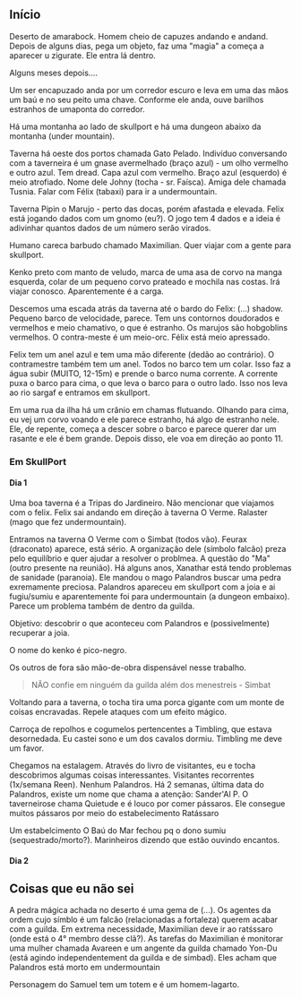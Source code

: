 ## Início

Deserto de amarabock. Homem cheio de capuzes andando e andand. Depois de alguns dias, pega um objeto, faz uma "magia" a começa a aparecer u zigurate. Ele entra lá dentro.

Alguns meses depois....

Um ser encapuzado anda por um corredor escuro e leva em uma das mãos um baú e no seu peito uma chave. Conforme ele anda, ouve barilhos estranhos de umaponta do corredor.

Há uma montanha ao lado de skullport e há uma dungeon abaixo da montanha (under mountain). 

Taverna há oeste dos portos chamada Gato Pelado. Indivíduo conversando com a taverneira é um gnase avermelhado (braço azul) - um olho vermelho e outro azul. Tem dread. Capa azul com vermelho. Braço azul (esquerdo) é meio atrofiado. Nome dele Johny (tocha - sr. Faísca). Amiga dele chamada Tusnia. Falar com Félix (tabaxi) para ir a undermountain. 

Taverna Pipin o Marujo - perto das docas, porém afastada e elevada.  Felix está jogando dados com um gnomo (eu?). O jogo tem 4 dados e a ideia é adivinhar quantos dados de um número serão virados. 

Humano careca barbudo chamado Maximilian. Quer viajar com a gente para skullport. 

Kenko preto com manto de veludo, marca de uma asa de corvo na manga esquerda, colar de um pequeno corvo prateado e mochila nas costas. Irá viajar conosco. Aparentemente é a carga. 

Descemos uma escada atrás da taverna até o bardo do Felix: (...) shadow. Pequeno barco de velocidade, parece. Tem uns contornos doudorados e vermelhos e meio chamativo, o que é estranho. Os marujos são hobgoblins vermelhos. O contra-meste é um meio-orc. Félix está meio apressado. 

Felix tem um anel azul e tem uma mão diferente (dedão ao contrário). O contramestre também tem um anel. Todos no barco tem um colar. Isso faz a água subir (MUITO, 12-15m) e prende o barco numa corrente. A corrente puxa o barco para cima, o que leva o barco para o outro lado. Isso nos leva ao rio sargaf e entramos em skullport. 

Em uma rua da ilha há um crânio em chamas flutuando. Olhando para cima, eu vej um corvo voando e ele parece estranho, há algo de estranho nele. Ele, de repente, começa a descer sobre o barco e parece querer dar um rasante e ele é bem grande. Depois disso, ele voa em direção ao ponto 11. 

### Em SkullPort

#### Dia 1

Uma boa taverna é a Tripas do Jardineiro. Não mencionar que viajamos com o felix. Felix sai andando em direção à taverna O Verme. Ralaster (mago que fez undermountain). 

Entramos na taverna O Verme com o Simbat (todos vão). Feurax (draconato) aparece, está sério. A organização dele (símbolo falcão) preza pelo equilíbrio e quer ajudar a resolver o problmea. A questão do "Ma" (outro presente na reunião). Há alguns anos, Xanathar está tendo problemas de sanidade (paranoia). Ele mandou o mago Palandros buscar uma pedra exremamente preciosa. Palandros apareceu em skullport com a joia e ai fugiu/sumiu e aparentemente foi para undermountain (a dungeon embaixo). Parece um problema também de dentro da guilda. 

Objetivo: descobrir o que aconteceu com Palandros e (possivelmente) recuperar a joia. 

O nome do kenko é pico-negro. 

Os outros de fora são mão-de-obra dispensável nesse trabalho. 

> NÃO confie em ninguém da guilda além dos menestreis
\- Simbat 

Voltando para a taverna, o tocha tira uma porca gigante com um monte de coisas encravadas. Repele ataques com um efeito mágico. 

Carroça de repolhos e cogumelos pertencentes a Timbling, que estava desornedada. Eu castei sono e um dos cavalos dormiu. Timbling me deve um favor. 

Chegamos na estalagem. Através do livro de visitantes, eu e tocha descobrimos algumas coisas interessantes. Visitantes recorrentes (1x/semana Reen). Nenhum Palandros. Há 2 semanas, última data do Palandros, existe um nome que chama a atenção: Sander'Al P. O taverneirose chama Quietude e  é louco por comer pássaros. Ele consegue muitos pássaros por meio do estabelecimento Ratássaro

Um estabelcimento O Baú do Mar fechou pq o dono sumiu (sequestrado/morto?). Marinheiros dizendo que estão ouvindo encantos. 

#### Dia 2






## Coisas que eu não sei

A pedra mágica achada no deserto é uma gema de (...). Os agentes da ordem cujo símblo é um falcão (relacionadas a fortaleza) querem acabar com a guilda. Em extrema necessidade, Maximilian deve ir ao ratśssaro (onde está o 4° membro desse clã?). 
As tarefas do Maximilian é monitorar uma mulher chamada Avareen e um angente da guilda chamado Yon-Du (está agindo independentement da guilda e de simbad). 
Eles acham que Palandros está morto em undermountain

Personagem do Samuel tem um totem e é um homem-lagarto. 